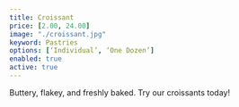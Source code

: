 ```yaml
---
title: Croissant
price: [2.00, 24.00]
image: "./croissant.jpg"
keyword: Pastries
options: [‘Individual’, ‘One Dozen’]
enabled: true
active: true
---
```

Buttery, flakey, and freshly baked. Try our croissants today!

